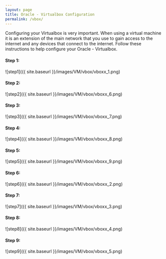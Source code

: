 ```yaml
---
layout: page
title: Oracle - Virtualbox Configuration
permalink: /vbox/
---
```


Configuring your Virtualbox is very important. When using a virtual machine it is an extension of the main network that you use to gain access to the internet and any devices that connect to the internet. Follow these instructions to help configure your Oracle - Virtualbox.
#### Step 1:
![step1]({{ site.baseurl }}/images/VM/vbox/vboxx_1.png)<br>
#### Step 2:
![step2]({{ site.baseurl }}/images/VM/vbox/vboxx_6.png)<br>
#### Step 3:
![step3]({{ site.baseurl }}/images/VM/vbox/vboxx_7.png)<br>
#### Step 4:
![step4]({{ site.baseurl }}/images/VM/vbox/vboxx_8.png)<br>
#### Step 5:
![step5]({{ site.baseurl }}/images/VM/vbox/vboxx_9.png)<br>
#### Step 6:
![step6]({{ site.baseurl }}/images/VM/vbox/vboxx_2.png)<br>
#### Step 7:
![step7]({{ site.baseurl }}/images/VM/vbox/vboxx_3.png)<br>
#### Step 8:
![step8]({{ site.baseurl }}/images/VM/vbox/vboxx_4.png)<br>
#### Step 9:
![step9]({{ site.baseurl }}/images/VM/vbox/vboxx_5.png)<br>
